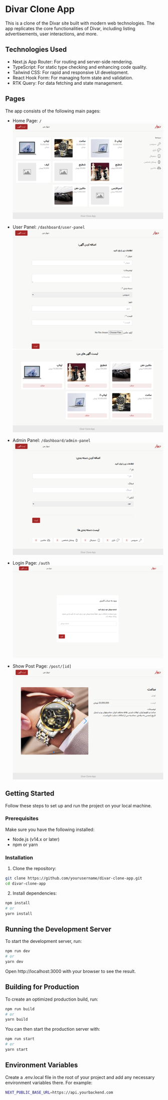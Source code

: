 
# Divar Clone App

This is a clone of the Divar site built with modern web technologies. The app replicates the core functionalities of Divar, including listing advertisements, user interactions, and more.

## Technologies Used
- Next.js App Router: For routing and server-side rendering.
- TypeScript: For static type checking and enhancing code quality.
- Tailwind CSS: For rapid and responsive UI development.
- React Hook Form: For managing form state and validation.
- RTK Query: For data fetching and state management.

## Pages
The app consists of the following main pages:
- Home Page: `/`
    ![Home Page](screenshots/homePage.png)
  
- User Panel: `/dashboard/user-panel`
    ![Home Page](screenshots/userPanel1.png)
      ![Home Page](screenshots/userPanel2.png)
  
- Admin Panel: `/dashboard/admin-panel`
      ![Home Page](screenshots/adminPanel.png)
  
- Login Page: `/auth`
      ![Home Page](screenshots/authPage.png)
  
- Show Post Page: `/post/[id]`
      ![Home Page](screenshots/showPostPage.png)


## Getting Started
Follow these steps to set up and run the project on your local machine.

### Prerequisites
Make sure you have the following installed:
- Node.js (v14.x or later)
- npm or yarn

### Installation
1. Clone  the repository:
```bash
git clone https://github.com/yourusername/divar-clone-app.git
cd divar-clone-app
```

2. Install dependencies:
```bash
npm install
# or
yarn install
```

## Running the Development Server
To start the development server, run:
```bash
npm run dev
# or
yarn dev
```
Open http://localhost:3000 with your browser to see the result.

## Building for Production
To create an optimized production build, run:
```bash
npm run build
# or
yarn build
```
You can then start the production server with:
```bash
npm run start
# or
yarn start
```
## Environment Variables
Create a .env.local file in the root of your project and add any necessary environment variables there. For example:
```bash
NEXT_PUBLIC_BASE_URL=https://api.yourbackend.com
```
